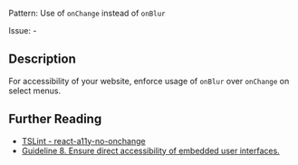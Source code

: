 Pattern: Use of `onChange` instead of `onBlur`

Issue: -

## Description

For accessibility of your website, enforce usage of `onBlur` over `onChange` on select menus.

## Further Reading

* [TSLint - react-a11y-no-onchange](https://github.com/microsoft/tslint-microsoft-contrib/blob/master/README.md#supported-rules)
* [Guideline 8. Ensure direct accessibility of embedded user interfaces.](https://www.w3.org/TR/WCAG10/wai-pageauth.html#gl-own-interface)